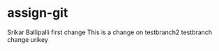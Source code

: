 # assign-git
Srikar Ballipalli
first change
This is a change on testbranch2
testbranch change
urikey
